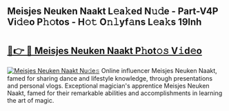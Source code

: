 ## Meisjes Neuken Naakt L𝚎a𝚔ed N𝚞𝚍e - Part-V4P Vi𝚍𝚎o P𝚑𝚘tos - H𝚘𝚝 O𝚗𝚕yf𝚊ns L𝚎a𝚔s 19lnh

# <h2><a href="http://kf24ys.oniu.top/?m=Meisjes+Neuken+Naakt">🔗👉 🔴 Meisjes Neuken Naakt P𝚑ot𝚘𝚜 V𝚒d𝚎o</a></h2>

[![Meisjes Neuken Naakt Nu𝚍e𝚜](https://i.imgur.com/0qMVB7G.gif)](http://kf24ys.oniu.top/?m=Meisjes+Neuken+Naakt)
Online influencer Meisjes Neuken Naakt, famed for sharing dance and lifestyle knowledge, through presentations and personal vlogs. Exceptional magician's apprentice Meisjes Neuken Naakt, famed for their remarkable abilities and accomplishments in learning the art of magic.  
